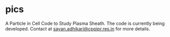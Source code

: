 # pics
A Particle in Cell Code to Study Plasma Sheath. The code is currently being developed. Contact at sayan.adhikari@cppipr.res.in for more details.
